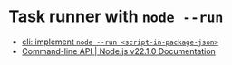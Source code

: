 # Task runner with `node --run`

- [cli: implement `node --run <script-in-package-json>`](https://github.com/nodejs/node/pull/52190)
- [Command-line API | Node.js v22.1.0 Documentation](https://nodejs.org/api/cli.html#--run)

